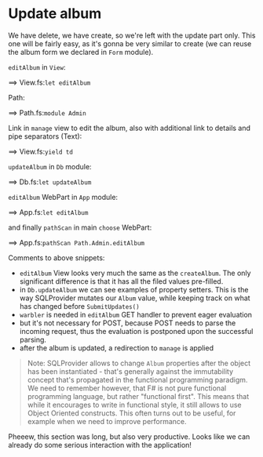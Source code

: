 # Update album

We have delete, we have create, so we're left with the update part only.
This one will be fairly easy, as it's gonna be very similar to create (we can reuse the album form we declared in `Form` module).

`editAlbum` in `View`:

==> View.fs:`let editAlbum`

Path:

==> Path.fs:`module Admin`

Link in `manage` view to edit the album, also with additional link to details and pipe separators (Text):

==> View.fs:`yield td`

`updateAlbum` in `Db` module:

==> Db.fs:`let updateAlbum`

`editAlbum` WebPart in `App` module:

==> App.fs:`let editAlbum`

and finally `pathScan` in main `choose` WebPart:

==> App.fs:`pathScan Path.Admin.editAlbum`

Comments to above snippets:

- `editAlbum` View looks very much the same as the `createAlbum`. The only significant difference is that it has all the filed values pre-filled. 
- in `Db.updateAlbum` we can see examples of property setters. This is the way SQLProvider mutates our `Album` value, while keeping track on what has changed before `SubmitUpdates()`
- `warbler` is needed in `editAlbum` GET handler to prevent eager evaluation
- but it's not necessary for POST, because POST needs to parse the incoming request, thus the evaluation is postponed upon the successful parsing.
- after the album is updated, a redirection to `manage` is applied

> Note: SQLProvider allows to change `Album` properties after the object has been instantiated - that's generally against the immutability concept that's propagated in the functional programming paradigm. We need to remember however, that F# is not pure functional programming language, but rather "functional first". This means that while it encourages to write in functional style, it still allows to use Object Oriented constructs. This often turns out to be useful, for example when we need to improve performance.

Pheeew, this section was long, but also very productive. Looks like we can already do some serious interaction with the application!
